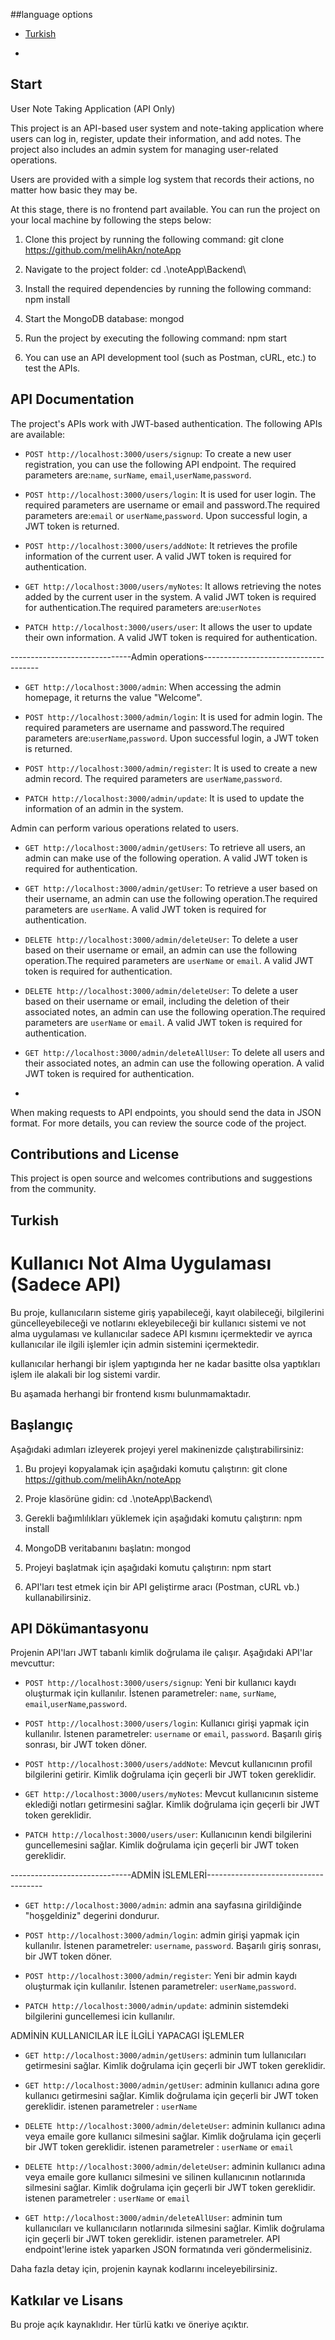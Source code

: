 ##language options
- [Turkish](#Turkish)

- 
## Start
User Note Taking Application (API Only)

This project is an API-based user system and note-taking application where users can log in, register, update their information, and add notes. The project also includes an admin system for managing user-related operations.

Users are provided with a simple log system that records their actions, no matter how basic they may be.

At this stage, there is no frontend part available.
You can run the project on your local machine by following the steps below:

1. Clone this project by running the following command:
git clone https://github.com/melihAkn/noteApp

2. Navigate to the project folder:
cd .\noteApp\Backend\

3. Install the required dependencies by running the following command:
npm install

4. Start the MongoDB database:
mongod

5. Run the project by executing the following command:
npm start

6. You can use an API development tool (such as Postman, cURL, etc.) to test the APIs.

## API Documentation

The project's APIs work with JWT-based authentication. The following APIs are available:

- `POST http://localhost:3000/users/signup`: To create a new user registration, you can use the following API endpoint. The required parameters are:`name`, `surName`, `email`,`userName`,`password`.

- `POST http://localhost:3000/users/login`: It is used for user login. The required parameters are username or email and password.The required parameters are:`email` or `userName`,`password`. Upon successful login, a JWT token is returned.

- `POST http://localhost:3000/users/addNote`: It retrieves the profile information of the current user. A valid JWT token is required for authentication.

- `GET http://localhost:3000/users/myNotes`: It allows retrieving the notes added by the current user in the system. A valid JWT token is required for authentication.The required parameters are:`userNotes`

- `PATCH http://localhost:3000/users/user`: It allows the user to update their own information. A valid JWT token is required for authentication.

------------------------------Admin operations-------------------------------------
- `GET http://localhost:3000/admin`: When accessing the admin homepage, it returns the value "Welcome".

- `POST http://localhost:3000/admin/login`: It is used for admin login. The required parameters are username and password.The required parameters are:`userName`,`password`. Upon successful login, a JWT token is returned.

- `POST http://localhost:3000/admin/register`: It is used to create a new admin record. The required parameters are `userName`,`password`.

- `PATCH http://localhost:3000/admin/update`: It is used to update the information of an admin in the system.

Admin can perform various operations related to users.

- `GET http://localhost:3000/admin/getUsers`: To retrieve all users, an admin can make use of the following operation. A valid JWT token is required for authentication.

- `GET http://localhost:3000/admin/getUser`: To retrieve a user based on their username, an admin can use the following operation.The required parameters are `userName`. A valid JWT token is required for authentication.

- `DELETE http://localhost:3000/admin/deleteUser`: To delete a user based on their username or email, an admin can use the following operation.The required parameters are `userName` or `email`. A valid JWT token is required for authentication.

- `DELETE http://localhost:3000/admin/deleteUser`: To delete a user based on their username or email, including the deletion of their associated notes, an admin can use the following operation.The required parameters are `userName` or `email`. A valid JWT token is required for authentication.

- `GET http://localhost:3000/admin/deleteAllUser`: To delete all users and their associated notes, an admin can use the following operation. A valid JWT token is required for authentication.
- 
When making requests to API endpoints, you should send the data in JSON format.
For more details, you can review the source code of the project.
## Contributions and License
This project is open source and welcomes contributions and suggestions from the community.

## Turkish

# Kullanıcı Not Alma Uygulaması (Sadece API)

Bu proje, kullanıcıların sisteme giriş yapabileceği, kayıt olabileceği, bilgilerini güncelleyebileceği ve notlarını ekleyebileceği bir kullanıcı sistemi ve not alma uygulaması ve kullanıcılar sadece API kısmını içermektedir ve ayrıca kullanıcılar ile ilgili işlemler için admin sistemini içermektedir.

kullanıcılar herhangi bir işlem yaptıgında her ne kadar basitte olsa yaptıkları işlem ile alakali bir log sistemi vardir.

Bu aşamada herhangi bir frontend kısmı bulunmamaktadır.

## Başlangıç

Aşağıdaki adımları izleyerek projeyi yerel makinenizde çalıştırabilirsiniz:

1. Bu projeyi kopyalamak için aşağıdaki komutu çalıştırın:
git clone https://github.com/melihAkn/noteApp

2. Proje klasörüne gidin:
cd .\noteApp\Backend\

3. Gerekli bağımlılıkları yüklemek için aşağıdaki komutu çalıştırın:
npm install

4. MongoDB veritabanını başlatın:
mongod

5. Projeyi başlatmak için aşağıdaki komutu çalıştırın:
npm start

6. API'ları test etmek için bir API geliştirme aracı (Postman, cURL vb.) kullanabilirsiniz.

## API Dökümantasyonu

Projenin API'ları JWT tabanlı kimlik doğrulama ile çalışır. Aşağıdaki API'lar mevcuttur:

- `POST http://localhost:3000/users/signup`: Yeni bir kullanıcı kaydı oluşturmak için kullanılır. İstenen parametreler: `name`, `surName`, `email`,`userName`,`password`.

- `POST http://localhost:3000/users/login`: Kullanıcı girişi yapmak için kullanılır. İstenen parametreler: `username` or `email`, `password`. Başarılı giriş sonrası, bir JWT token döner.

- `POST http://localhost:3000/users/addNote`: Mevcut kullanıcının profil bilgilerini getirir. Kimlik doğrulama için geçerli bir JWT token gereklidir.

- `GET http://localhost:3000/users/myNotes`: Mevcut kullanıcının sisteme eklediği notları getirmesini sağlar. Kimlik doğrulama için geçerli bir JWT token gereklidir.

- `PATCH http://localhost:3000/users/user`: Kullanıcının kendi bilgilerini guncellemesini sağlar. Kimlik doğrulama için geçerli bir JWT token gereklidir. 

------------------------------ADMİN İSLEMLERİ-------------------------------------
- `GET http://localhost:3000/admin`: admin ana sayfasına girildiğinde "hoşgeldiniz" degerini dondurur.

- `POST http://localhost:3000/admin/login`: admin girişi yapmak için kullanılır. İstenen parametreler: `username`, `password`. Başarılı giriş sonrası, bir JWT token döner.

- `POST http://localhost:3000/admin/register`: Yeni bir admin kaydı oluşturmak için kullanılır. İstenen parametreler: `userName`,`password`.

- `PATCH http://localhost:3000/admin/update`: adminin sistemdeki bilgilerini guncellemesi icin kullanılır.

ADMİNİN KULLANICILAR İLE İLGİLİ YAPACAGI İŞLEMLER
- `GET http://localhost:3000/admin/getUsers`: adminin  tum lullanıcıları
getirmesini sağlar. Kimlik doğrulama için geçerli bir JWT token gereklidir.


- `GET http://localhost:3000/admin/getUser`: adminin  kullanıcı adına gore kullanıcı getirmesini sağlar. Kimlik doğrulama için geçerli bir JWT token gereklidir. istenen parametreler : `userName`

- `DELETE http://localhost:3000/admin/deleteUser`: adminin  kullanıcı adına veya emaile gore kullanıcı silmesini sağlar. Kimlik doğrulama için geçerli bir JWT token gereklidir. istenen parametreler : `userName` or `email`

- `DELETE http://localhost:3000/admin/deleteUser`: adminin  kullanıcı adına veya emaile gore kullanıcı silmesini ve silinen kullanıcının notlarınıda silmesini sağlar. Kimlik doğrulama için geçerli bir JWT token gereklidir. istenen parametreler : `userName` or `email`

- `GET http://localhost:3000/admin/deleteAllUser`: adminin tum kullanıcıları ve kullanıcıların notlarınıda silmesini sağlar. Kimlik doğrulama için geçerli bir JWT token gereklidir. istenen parametreler.
API endpoint'lerine istek yaparken JSON formatında veri göndermelisiniz.

Daha fazla detay için, projenin kaynak kodlarını inceleyebilirsiniz.

## Katkılar ve Lisans
Bu proje açık kaynaklıdır. Her türlü katkı ve öneriye açıktır.









